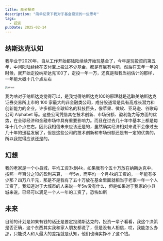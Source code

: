 ```yaml
---
title: 基金投资
description: "简单记录下我对于基金投资的一些思考"
tags:
  - 投资
pubDate: 2025-02-14
---
```

## 纳斯达克认知

   我毕业于2020年，自从工作开始都陆陆续续开始玩基金了，今年是玩投资的第五年，中间陆陆续续在支付宝上投过不少基金，都是有赢有亏吧，然后在去年一年的时候，就开始定投纳斯达克100了，定投一年一万，还真是和我当初估计的那样，一年能大概十几个点左右



   <img src="https://shyblog.oss-cn-beijing.aliyuncs.com/img/f7a7bf02bb2ade7db52f5cf31222423.jpg" alt="alt text" style="zoom: 50%;" />





我为啥对于纳斯达克觉得可以，是我觉得纳斯达克100的原理就是选取美纳斯达克证券交易所上市的 100 家最大的非金融类公司，成分股通常是具有高成长潜力和创新能力的企业，许多都是全球知名的科技巨头，像苹果、微软、亚马逊、谷歌母公司 Alphabet 等。这些公司凭借其在技术创新、市场份额、盈利能力等方面的优势，在全球经济和金融市场中具有重要影响力。而且在过去几十年中基本上都是每年十几个点左右，因此我相信未来应该还是的，虽然确实经济相对来说不会像过去几十年的迅猛发展了，但是这些公司的技术创新和市场份额还是有一定的优势的，所以我觉得应该还是的。

## 幻想

  我的老家是一个小县城，平均工资3k到4k，如果我有个五十万放在纳斯达克中，按照一年百分之10的盈利来算，一年5w，而平均一个月4k的工资的，一年能有多少那？四万八千元，那是不是我有了五十万放在基金里面就相当于老家一年一个人工资了，我知道对于大城市的人来说一年5w没有什么，但是如果对于我家的小县城来说，已经可以满足一个人一年的工资了，恐怖如斯

## 未来

目前的计划是如果有钱的话还是要定投纳斯达克的，投资一辈子看看，我这个决策是否正确，这个东西其实我和家人朋友都说了，但是没有人相信，哎，我能怎么办那，只能说人和人最大的差距就是认知，他们也确实挣不了这个钱。
